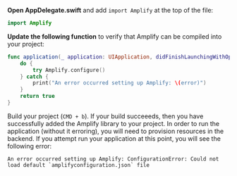 **Open AppDelegate.swift** and add `import Amplify` at the top of the file:
```swift
import Amplify
```

**Update the following function** to verify that Amplify can be compiled into your project:
```swift
func application(_ application: UIApplication, didFinishLaunchingWithOptions launchOptions: [UIApplication.LaunchOptionsKey: Any]?) -> Bool {
    do {
        try Amplify.configure()
    } catch {
        print("An error occurred setting up Amplify: \(error)")
    }
    return true
}
```

Build your project (`CMD + b`).  If your build succeeeds, then you have successfully added the Amplify library to your project.  In order to run the application (without it erroring), you will need to provision resources in the backend.  If you attempt run your application at this point, you will see the following error:
```
An error occurred setting up Amplify: ConfigurationError: Could not load default `amplifyconfiguration.json` file
```